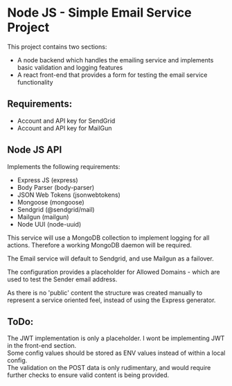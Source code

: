 # Node JS - Simple Email Service Project #
This project contains two sections:  
- A node backend which handles the emailing service and implements basic validation and logging features
- A react front-end that provides a form for testing the email service functionality

## Requirements: ##  
- Account and API key for SendGrid
- Account and API key for MailGun

## Node JS API  
Implements the following requirements:
- Express JS        (express)
- Body Parser       (body-parser)
- JSON Web Tokens   (jsonwebtokens)
- Mongoose          (mongoose)
- Sendgrid          (@sendgrid/mail)
- Mailgun           (mailgun)
- Node UUI          (node-uuid)

This service will use a MongoDB collection to implement logging for all actions. Therefore a working MongoDB daemon will be required.  

The Email service will default to Sendgrid, and use Mailgun as a failover.

The configuration provides a placeholder for Allowed Domains - which are used to test the Sender email address.  

As there is no 'public' content the structure was created manually to represent a service oriented feel, instead of using the Express generator.

## ToDo:
The JWT implementation is only a placeholder. I wont be implementing JWT in the front-end section.  
Some config values should be stored as ENV values instead of within a local config.  
The validation on the POST data is only rudimentary, and would require further checks to ensure valid content is being provided.
 
